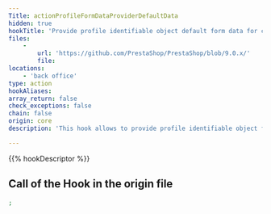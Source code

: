 ```yaml
---
Title: actionProfileFormDataProviderDefaultData
hidden: true
hookTitle: 'Provide profile identifiable object default form data for creation'
files:
    -
        url: 'https://github.com/PrestaShop/PrestaShop/blob/9.0.x/'
        file: 
locations:
    - 'back office'
type: action
hookAliases: 
array_return: false
check_exceptions: false
chain: false
origin: core
description: 'This hook allows to provide profile identifiable object form data which will prefill the form in creation page'

---
```


{{% hookDescriptor %}}

## Call of the Hook in the origin file

```php
;
```
